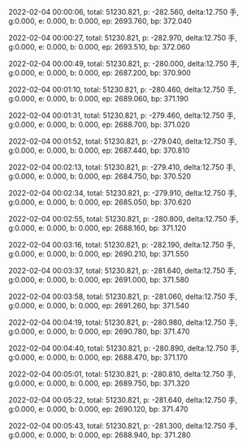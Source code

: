 2022-02-04 00:00:06, total: 51230.821, p: -282.560, delta:12.750 手, g:0.000, e: 0.000, b: 0.000, ep: 2693.760, bp: 372.040

2022-02-04 00:00:27, total: 51230.821, p: -282.970, delta:12.750 手, g:0.000, e: 0.000, b: 0.000, ep: 2693.510, bp: 372.060

2022-02-04 00:00:49, total: 51230.821, p: -280.000, delta:12.750 手, g:0.000, e: 0.000, b: 0.000, ep: 2687.200, bp: 370.900

2022-02-04 00:01:10, total: 51230.821, p: -280.460, delta:12.750 手, g:0.000, e: 0.000, b: 0.000, ep: 2689.060, bp: 371.190

2022-02-04 00:01:31, total: 51230.821, p: -279.460, delta:12.750 手, g:0.000, e: 0.000, b: 0.000, ep: 2688.700, bp: 371.020

2022-02-04 00:01:52, total: 51230.821, p: -279.040, delta:12.750 手, g:0.000, e: 0.000, b: 0.000, ep: 2687.440, bp: 370.810

2022-02-04 00:02:13, total: 51230.821, p: -279.410, delta:12.750 手, g:0.000, e: 0.000, b: 0.000, ep: 2684.750, bp: 370.520

2022-02-04 00:02:34, total: 51230.821, p: -279.910, delta:12.750 手, g:0.000, e: 0.000, b: 0.000, ep: 2685.050, bp: 370.620

2022-02-04 00:02:55, total: 51230.821, p: -280.800, delta:12.750 手, g:0.000, e: 0.000, b: 0.000, ep: 2688.160, bp: 371.120

2022-02-04 00:03:16, total: 51230.821, p: -282.190, delta:12.750 手, g:0.000, e: 0.000, b: 0.000, ep: 2690.210, bp: 371.550

2022-02-04 00:03:37, total: 51230.821, p: -281.640, delta:12.750 手, g:0.000, e: 0.000, b: 0.000, ep: 2691.000, bp: 371.580

2022-02-04 00:03:58, total: 51230.821, p: -281.060, delta:12.750 手, g:0.000, e: 0.000, b: 0.000, ep: 2691.260, bp: 371.540

2022-02-04 00:04:19, total: 51230.821, p: -280.980, delta:12.750 手, g:0.000, e: 0.000, b: 0.000, ep: 2690.780, bp: 371.470

2022-02-04 00:04:40, total: 51230.821, p: -280.890, delta:12.750 手, g:0.000, e: 0.000, b: 0.000, ep: 2688.470, bp: 371.170

2022-02-04 00:05:01, total: 51230.821, p: -280.810, delta:12.750 手, g:0.000, e: 0.000, b: 0.000, ep: 2689.750, bp: 371.320

2022-02-04 00:05:22, total: 51230.821, p: -281.640, delta:12.750 手, g:0.000, e: 0.000, b: 0.000, ep: 2690.120, bp: 371.470

2022-02-04 00:05:43, total: 51230.821, p: -281.300, delta:12.750 手, g:0.000, e: 0.000, b: 0.000, ep: 2688.940, bp: 371.280